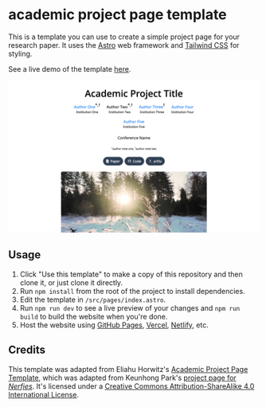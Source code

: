 # academic project page template

This is a template you can use to create a simple project page for your research paper. It uses the [Astro](ttps://docs.astro.build/en/getting-started/) web framework and [Tailwind CSS](https://tailwindcss.com/docs/) for styling.

See a live demo of the template [here](https://academic-project-astro-template.vercel.app/).

![](./screenshot.png)

## Usage

1. Click "Use this template" to make a copy of this repository and then clone it, or just clone it directly.
2. Run `npm install` from the root of the project to install dependencies.
3. Edit the template in `/src/pages/index.astro`.
4. Run `npm run dev` to see a live preview of your changes and `npm run build` to build the website when you're done.
5. Host the website using [GitHub Pages](https://pages.github.com/), [Vercel](https://vercel.com), [Netlify](https://www.netlify.com/), etc.

## Credits

This template was adapted from Eliahu Horwitz's [Academic Project Page Template](https://github.com/eliahuhorwitz/Academic-project-page-template), which was adapted from Keunhong Park's [project page for _Nerfies_](https://nerfies.github.io/). It's licensed under a [Creative Commons Attribution-ShareAlike 4.0 International License](http://creativecommons.org/licenses/by-sa/4.0/).
